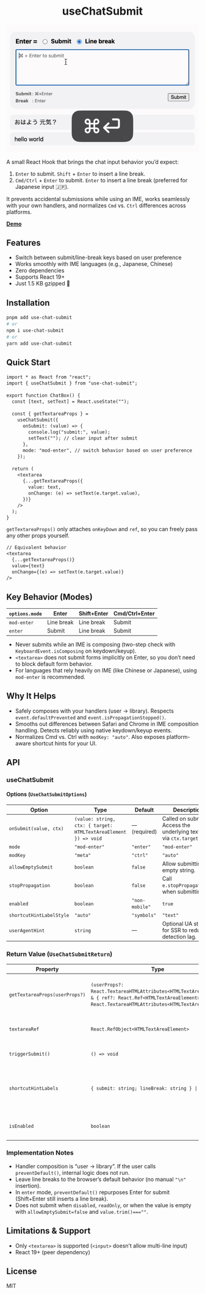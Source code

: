 <h1 align="center">
useChatSubmit
</h1>

<div align="center">

<img src="https://raw.githubusercontent.com/catnose99/use-chat-submit/c0b2bd2127b2e0eb77c2124a7a1e30dd1d7bf590/demo.gif" alt="use-chat-submit" width="520" />

</div>


A small React Hook that brings the chat input behavior you’d expect:
1. `Enter` to submit. `Shift` + `Enter` to insert a line break.
2. `Cmd/Ctrl` + `Enter` to submit. `Enter` to insert a line break (preferred for Japanese input 🇯🇵).

It prevents accidental submissions while using an IME, works seamlessly with your own handlers, and normalizes `Cmd` vs. `Ctrl` differences across platforms.

[**Demo**](https://catnose.me/use-chat-submit)

## Features
- Switch between submit/line-break keys based on user preference
- Works smoothly with IME languages (e.g., Japanese, Chinese)
- Zero dependencies
- Supports React 19+
- Just 1.5 KB gzipped 🚀


## Installation

```bash
pnpm add use-chat-submit
# or
npm i use-chat-submit
# or
yarn add use-chat-submit
```


## Quick Start

```tsx
import * as React from "react";
import { useChatSubmit } from "use-chat-submit";

export function ChatBox() {
  const [text, setText] = React.useState("");

  const { getTextareaProps } =
    useChatSubmit({
      onSubmit: (value) => {
        console.log("submit:", value);
        setText(""); // clear input after submit
      },
      mode: "mod-enter", // switch behavior based on user preference
    });

  return (
    <textarea
      {...getTextareaProps({
        value: text,
        onChange: (e) => setText(e.target.value),
      })}
    />
  );
}
```

`getTextareaProps()` only attaches `onKeyDown` and `ref`, so you can freely pass any other props yourself.

```tsx
// Equivalent behavior
<textarea
  {...getTextareaProps()}
  value={text}
  onChange={(e) => setText(e.target.value)}
/>
```

## Key Behavior (Modes)

| `options.mode` | Enter   | Shift+Enter | Cmd/Ctrl+Enter |
| -------------- | ------- | ----------- | -------------- |
| `mod-enter`    | Line break | Line break  | Submit         |
| `enter`        | Submit  | Line break   | Submit         |

- Never submits while an IME is composing (two-step check with `KeyboardEvent.isComposing` on keydown/keyup).
- `<textarea>` does not submit forms implicitly on Enter, so you don’t need to block default form behavior.
- For languages that rely heavily on IME (like Chinese or Japanese), using `mod-enter` is recommended.

## Why It Helps

- Safely composes with your handlers (user → library). Respects `event.defaultPrevented` and `event.isPropagationStopped()`.
- Smooths out differences between Safari and Chrome in IME composition handling. Detects reliably using native keydown/keyup events.
- Normalizes Cmd vs. Ctrl with `modKey: "auto"`. Also exposes platform-aware shortcut hints for your UI.


## API

### useChatSubmit

#### Options (`UseChatSubmitOptions`)

| Option | Type | Default | Description |
| --- | --- | --- | --- |
| `onSubmit(value, ctx)` | `(value: string, ctx: { target: HTMLTextAreaElement }) => void` | — (required) | Called on submit. Access the underlying textarea via `ctx.target`. |
| `mode` | `"mod-enter"` | `"enter"` | `"mod-enter"` | Key mapping behavior for Enter/Shift+Enter/Cmd/Ctrl+Enter. |
| `modKey` | `"meta"` | `"ctrl"` | `"auto"` | `"auto"` (recommended) | Which modifier counts as “mod”. Auto = Cmd (⌘) on macOS, Ctrl elsewhere. |
| `allowEmptySubmit` | `boolean` | `false` | Allow submitting an empty string. |
| `stopPropagation` | `boolean` | `false` | Call `e.stopPropagation()` when submitting. |
| `enabled` | `boolean` | `"non-mobile"` | `true` | Enable the behavior. `"non-mobile"` enables only on non‑mobile devices. |
| `shortcutHintLabelStyle` | `"auto"` | `"symbols"` | `"text"` | `"auto"` | Style for shortcut hint labels. |
| `userAgentHint` | `string` | — | Optional UA string for SSR to reduce detection lag. |

### Return Value (`UseChatSubmitReturn`)

| Property | Type | Description |
| --- | --- | --- |
| `getTextareaProps(userProps?)` | `(userProps?: React.TextareaHTMLAttributes<HTMLTextAreaElement> & { ref?: React.Ref<HTMLTextAreaElement> }) => React.TextareaHTMLAttributes<HTMLTextAreaElement>` | Safely composes props for `<textarea>`. You may pass a `ref`. |
| `textareaRef` | `React.RefObject<HTMLTextAreaElement>` | Read-only ref to the textarea element. |
| `triggerSubmit()` | `() => void` | Programmatic submit trigger. |
| `shortcutHintLabels` | `{ submit: string; lineBreak: string } \| undefined` | UI-ready labels. `undefined` until the platform is detected. See the [demo](https://catnose.me/use-chat-submit). |
| `isEnabled` | `boolean` | Whether the hook is currently enabled. |


### Implementation Notes

- Handler composition is “user → library”. If the user calls `preventDefault()`, internal logic does not run.
- Leave line breaks to the browser’s default behavior (no manual `"\n"` insertion).
- In `enter` mode, `preventDefault()` repurposes Enter for submit (Shift+Enter still inserts a line break).
- Does not submit when `disabled`, `readOnly`, or when the value is empty with `allowEmptySubmit=false` and `value.trim()===""`.


## Limitations & Support

- Only `<textarea>` is supported (`<input>` doesn’t allow multi-line input)
- React 19+ (peer dependency)


## License

MIT
